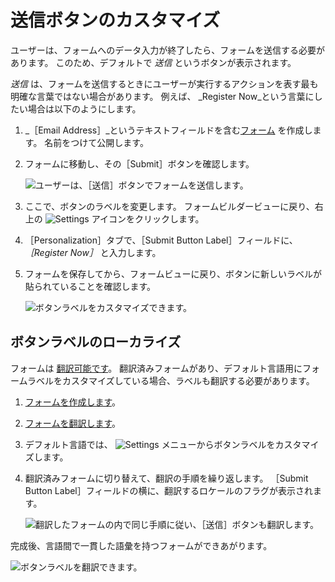# 送信ボタンのカスタマイズ

ユーザーは、フォームへのデータ入力が終了したら、フォームを送信する必要があります。 このため、デフォルトで _送信_ というボタンが表示されます。

_送信_ は、フォームを送信するときにユーザーが実行するアクションを表す最も明確な言葉ではない場合があります。 例えば、 _Register Now_という言葉にしたい場合は以下のようにします。

1. _［Email Address］_というテキストフィールドを含む[フォーム](./creating-forms.md) を作成します。 名前をつけて公開します。

1. フォームに移動し、その［Submit］ボタンを確認します。

   ![ユーザーは、［送信］ボタンでフォームを送信します。](./customizing-the-submit-button/images/02.png)

1. ここで、ボタンのラベルを変更します。 フォームビルダービューに戻り、右上の ![Settings](../../../images/icon-settings.png) アイコンをクリックします。

1. ［Personalization］タブで、［Submit Button Label］フィールドに、 _［Register Now］_ と入力します。

1. フォームを保存してから、フォームビューに戻り、ボタンに新しいラベルが貼られていることを確認します。

   ![ボタンラベルをカスタマイズできます。](./customizing-the-submit-button/images/01.png)

## ボタンラベルのローカライズ

フォームは [翻訳可能です](./translating-forms.md)。 翻訳済みフォームがあり、デフォルト言語用にフォームラベルをカスタマイズしている場合、ラベルも翻訳する必要があります。

1. [フォームを作成します](./creating-forms.md)。
1. [フォームを翻訳します](./translating-forms.md)。
1. デフォルト言語では、 ![Settings](../../../images/icon-settings.png) メニューからボタンラベルをカスタマイズします。
1. 翻訳済みフォームに切り替えて、翻訳の手順を繰り返します。 ［Submit Button Label］フィールドの横に、翻訳するロケールのフラグが表示されます。

   ![翻訳したフォームの内で同じ手順に従い、［送信］ボタンも翻訳します。](./customizing-the-submit-button/images/03.png)

完成後、言語間で一貫した語彙を持つフォームができあがります。

![ボタンラベルを翻訳できます。](./customizing-the-submit-button/images/04.png)


